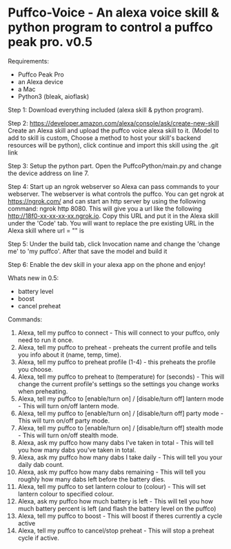 # Puffco-Voice - An alexa voice skill & python program to control a puffco peak pro. v0.5

Requirements:
  - Puffco Peak Pro
  - an Alexa device
  - a Mac
  - Python3 (bleak, aioflask)

Step 1:
  Download everything included (alexa skill & python program).
  
Step 2: https://developer.amazon.com/alexa/console/ask/create-new-skill
  Create an Alexa skill and upload the puffco voice alexa skill to it. (Model to add to skill is custom, Choose a method to host your skill's backend resources will be python), click continue and import this skill using the .git link
  
Step 3:
  Setup the python part. Open the PuffcoPython/main.py and change the device address on line 7.
  
Step 4:
  Start up an ngrok webserver so Alexa can pass commands to your webserver. The webserver is what controls the puffco. You can get ngrok at https://ngrok.com/ and can start an http server by using the following command: ngrok http 8080. This will give you a url like the following http://18f0-xx-xx-xx-xx.ngrok.io. Copy this URL and put it in the Alexa skill under the 'Code' tab. You will want to replace the pre existing URL in the Alexa skill where url = "" is
  
Step 5:
  Under the build tab, click Invocation name and change the 'change me' to 'my puffco'. After that save the model and build it

Step 6: 
  Enable the dev skill in your alexa app on the phone and enjoy! 
  
 
Whats new in 0.5:
 - battery level
 - boost
 - cancel preheat
  
Commands:
  1. Alexa, tell my puffco to connect - This will connect to your puffco, only need to run it once.
  2. Alexa, tell my puffco to preheat - preheats the current profile and tells you info about it (name, temp, time).
  3. Alexa, tell my puffco to preheat profile (1-4) - this preheats the profile you choose.
  4. Alexa, tell my puffco to preheat to (temperature) for (seconds) - This will change the current profile's settings so the settings you change works when preheating.
  5. Alexa, tell my puffco to [enable/turn on] / [disable/turn off] lantern mode - This will turn on/off lantern mode.
  6. Alexa, tell my puffco to [enable/turn on] / [disable/turn off] party mode - This will turn on/off party mode.
  7. Alexa, tell my puffco to [enable/turn on] / [disable/turn off] stealth mode - This will turn on/off stealth mode.
  8. Alexa, ask my puffco how many dabs I've taken in total - This will tell you how many dabs you've taken in total.
  9. Alexa, ask my puffco how many dabs I take daily - This will tell you your daily dab count.
  10. Alexa, ask my puffco how many dabs remaining - This will tell you roughly how many dabs left before the battery dies.
  11. Alexa, tell my puffco to set lantern colour to (colour) - This will set lantern colour to specified colour.
  12. Alexa, ask my puffco how much battery is left - This will tell you how much battery percent is left (and flash the battery level on the puffco)
  13. Alexa, tell my puffco to boost - This will boost if theres currently a cycle active
  14. Alexa, tell my puffco to cancel/stop preheat - This will stop a preheat cycle if active.


  
